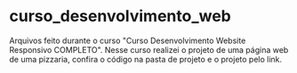# curso_desenvolvimento_web
Arquivos feito durante o curso "Curso Desenvolvimento Website Responsivo COMPLETO". Nesse curso realizei o projeto de uma página web de uma pizzaria, confira o código na pasta de projeto e o projeto pelo link.
